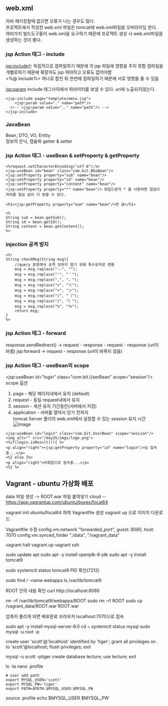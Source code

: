 ## web.xml
자바 패키징할때 없으면 오류가 나는 경우도 많다.    
프로젝트에서 작성한 web.xml 파일은 tomcat에 web.xml파일을 오버라이딩 한다.   
여러가지 빌드도구들이 web.xml을 요구하기 때문에 프로젝트 생성 시 web.xml파일을 생성하는 것이 좋다.    


### jsp Action 태그 - include
<jsp:include>는 독립적으로 컴파일하기 때문에 각 jsp 파일에 영향을 주지 못함 컴파일을 개별로하기 때문에 확장자도 jsp 여야하고 오류도 없어야함   
<%@ include%> 하나로 합친 뒤 한번에 컴파일하기 때문에 서로 영향을 줄 수 있음    

<jsp:param> include 태그사이에서 파라미터를 보낼 수 있다. uri에 노출되지않는다.   
```
<jsp:include page="template/menu.jsp">
	<jsp:param value="." name="path"/>
  <!-- <jsp:param value=".." name="path"/> -->
</jsp:include>
```

### JavaBean
Bean, DTO, VO, Entity   
정보의 은닉, 캡슐화 getter & setter   

### jsp Action 태그 - useBean & setProperty & getProperty
```
<%request.setCharacterEncoding("utf-8");%>
<jsp:useBean id="bean" class="com.bit.BbsBean"/>
<jsp:setProperty property="sub" name="bean"/>
<jsp:setProperty property="id" name="bean"/>
<jsp:setProperty property="content" name="bean"/>
<jsp:setProperty property="*" name="bean"/> 와일드문자 * 을 사용하면 일일이 적어줄 필요 없이 다 받을 수 있다.

<h1><jsp:getProperty property="num" name="bean"/>번 글</h1>

<%
String sub = bean.getSub();
String id = bean.getId();
String content = bean.getContent();
%>
```
### injection 공격 방지
```
<%!
String checkMsg(String msg){
	//query 문장에서 공격 당하지 않기 위해 특수문자로 변환
	msg = msg.replace("--", "­­"); 
	msg = msg.replace("'", "＇"); 
	msg = msg.replace(",", "，"); 
	msg = msg.replace("<", "＜"); 
	msg = msg.replace(">", "＞");
	msg = msg.replace("(", "（");
	msg = msg.replace(")", "）");
	msg = msg.replace("%", "％");
	return msg;
}
%>
```
### jsp Action 태그 - forward
response.sendRedirect() -> request - response - request - response (url이 바뀜)
jsp:forward -> request - response (url이 바뀌지 않음)

### jsp Action 태그 - useBean의 scope
<jsp:useBean id="login" class="com.bit.UserBean" scope="session"/>   
scope 옵션   
1. page - 해당 페이지내에서 유지 (default)   
2. request - 동일 request내에서 유지   
3. session - 세션 유지 기간동안(서버에서 지정)   
4. application - 서버를 열어서 닫기 전까지   
tomcat Server 폴더의 web.xml에서 설정할 수 있는 session 유지 시간   
![image](https://user-images.githubusercontent.com/87006912/214773706-6d31e2ff-bc48-4f3f-a138-75576eb6eb4c.png)   
```
<jsp:useBean id="login" class="com.bit.UserBean" scope="session"/>
<img alt="" src="/day35/imgs/logo.png">
<%if(login.isResult()){ %>
<p align="right"><jsp:getProperty property="id" name="login"/>님 접속중...</p>
<%} else {%>
<p align="right">비회원으로 접속중...</p>
<%} %>
```

## Vagrant - ubuntu 가상화 배포
data 파일 생성 -> ROOT.war 파일 붙여넣기
cloud -- https://app.vagrantup.com/ubuntu/boxes/focal64

vagrant init ubuntu/focal64 하여 Vagrantfile 생성
vagrant up 으로 이미지 다운로드

Vagrantfile 수정
config.vm.network "forwarded_port", guest: 8080, host: 7070
config.vm.synced_folder "./data", "/vagrant_data"

vagrant halt
vagrant up
vagrant ssh

sudo update apt
sudo apt -y install openjdk-8-jdk
sudo apt -y install tomcat9

sudo systemctl status tomcat9
PID 확인(7212)

sudo find / -name webapps
ls /var/lib/tomcat9

ROOT 안의 내용 확인
curl http://localhost:8080

rm -rf /var/lib/tomcat9/webapps/ROOT
sudo rm -rf ROOT
sudo cp /vagrant_data/ROOT.war ROOT.war

압축이 풀리게 되면 배포완료
브라우저 localhost:7070으로 접속

sudo apt -y install mysql-server-8.0
cd ~
systemctl status mysql
sudo mysql -u root -p

create user 'scott'@'localhost' identified by 'tiger';
grant all privileges on *.* to 'scott'@localhost;
flush privileges;
exit

mysql -u scott -ptiger
create database lecture;
use lecture;
exit

ls -la
nano .profile
```
# user add path
export MYSQL_USER='scott'
export MYSQL_PW='tiger'
export PATH=$PATH:$MYSQL_USER:$MYSQL_PW
```
source .profile
echo $MYSQL_USER $MYSQL_PW
